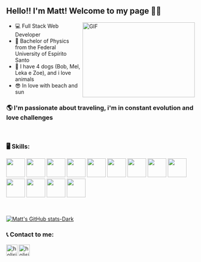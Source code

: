 
## Hello!! I'm Matt! Welcome to my page 👋🏻

<img align="right" alt="GIF" src="https://c.tenor.com/2fXbn6Xtt0UAAAAC/software-software-development.gif" width="300" height="200" />

- 💻 Full Stack Web Developer
- 🔭 Bachelor of Physics from the Federal University of Espírito Santo
- 🐶 I have 4 dogs (Bob, Mel, Leka e Zoe), and i love animals
- 😎 In love with beach and sun

### 🌎 I'm passionate about traveling, i'm in constant evolution and love challenges

<br>

### 🖥 Skills:

<img src="https://img.shields.io/badge/python-3670A0?style=flat&logo=python&logoColor=ffdd54" style="margin-bottom: 4px;" height="50px"> <img src="https://img.shields.io/badge/javascript-%23323330.svg?style=flat&logo=javascript&logoColor=%23F7DF1E" style="margin-bottom: 4px;" height="50px">
<img src="https://img.shields.io/badge/typescript-%23007ACC.svg?style=flat&logo=typescript&logoColor=white" style="margin-bottom: 4px;" height="50px">
<img src="https://img.shields.io/badge/html5-%23E34F26.svg?style=flat&logo=html5&logoColor=white" style="margin-bottom: 4px;" height="50px">
<img src="https://img.shields.io/badge/css3-%231572B6.svg?style=flat&logo=css3&logoColor=white" style="margin-bottom: 4px;" height="50px">
<img src="https://img.shields.io/badge/react-%2320232a.svg?style=flat&logo=react&logoColor=%2361DAFB" style="margin-bottom: 4px;" height="50px">
<img src="https://img.shields.io/badge/node.js-6DA55F?style=flat&logo=node.js&logoColor=white" style="margin-bottom: 4px;" height="50px">
<img src="https://img.shields.io/badge/git-%23F05033.svg?style=flat&logo=git&logoColor=white" style="margin-bottom: 4px;" height="50px">
<img src="https://img.shields.io/badge/MySQL-4479A1?style=flat&logo=MySQL&logoColor=white" style="margin-bottom: 4px;" height="50px">
<img src="https://img.shields.io/badge/PostgreSQL-4169E1?style=flat&logo=PostgreSQL&logoColor=white" style="margin-bottom: 4px;" height="50px">
<img src="https://img.shields.io/badge/VSCode-007ACC?style=flat&logo=Visual%20Studio%20Code&logoColor=white" style="margin-bottom: 4px;" height="50px">
<img src="https://img.shields.io/badge/MongoDB-47A248?style=flat&logo=MongoDB&logoColor=white" style="margin-bottom: 4px;" height="50px">
<img src="https://img.shields.io/badge/Docker-2496ED?style=flat&logo=Docker&logoColor=white" style="margin-bottom: 4px;" height="50px">

<br>

[![Matt's GitHub stats-Dark](https://github-readme-stats.vercel.app/api?username=matgueler&show_icons=true&bg_color=ffffff)](https://github-readme-stats.vercel.app/api?username=matgueler&show_icons=true&bg_color=ffffff)


### 📞 Contact to me:

[<img align="left" alt="holisitc_developer | LinkedIn" height="30px" src="https://img.shields.io/badge/LinkedIn-0A66C2?style=flat&logo=LinkedIn&logoColor=white" />][linkedin]
[<img align="left" alt="holisitc_developer | LinkedIn" height="30px" src="https://img.shields.io/badge/Gmail-EA4335?style=flat&logo=Gmail&logoColor=white" />][Gmail]

<br>

[linkedin]: https://www.linkedin.com/in/mateus-gueler-machado-2021/
[Gmail]: mailto:mateus.gueler@gmail.com
